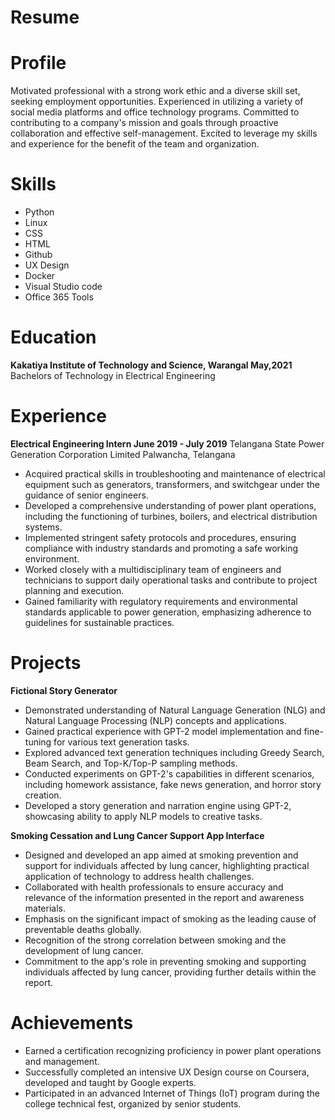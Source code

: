 # Resume
# Profile
Motivated professional with a strong work ethic and a diverse skill set, seeking employment opportunities. Experienced in utilizing a variety of social media platforms and office technology programs. Committed to contributing to a company's mission and goals through proactive collaboration and effective self-management. Excited to leverage my skills and experience for the benefit of the team and organization.

# Skills
- Python
- Linux
- CSS
- HTML
- Github
- UX Design
- Docker
- Visual Studio code
- Office 365 Tools

# Education
**Kakatiya Institute of Technology and Science, Warangal                                                                                                            May,2021**
Bachelors of Technology in Electrical Engineering 
# Experience
**Electrical Engineering Intern                                                                                                                        June 2019 - July 2019**
Telangana State Power Generation Corporation Limited                                                                                                      Palwancha, Telangana

- Acquired practical skills in troubleshooting and maintenance of electrical equipment such as generators, transformers, and switchgear under the guidance of senior engineers.
- Developed a comprehensive understanding of power plant operations, including the functioning of turbines, boilers, and electrical distribution systems.
-  Implemented stringent safety protocols and procedures, ensuring compliance with industry standards and promoting a safe working environment.
-  Worked closely with a multidisciplinary team of engineers and technicians to support daily operational tasks and contribute to project planning and execution.
-  Gained familiarity with regulatory requirements and environmental standards applicable to power generation, emphasizing adherence to guidelines for sustainable practices.

# Projects
**Fictional Story Generator**

- Demonstrated understanding of Natural Language Generation (NLG) and Natural Language Processing (NLP) concepts and applications.
- Gained practical experience with GPT-2 model implementation and fine-tuning for various text generation tasks.
- Explored advanced text generation techniques including Greedy Search, Beam Search, and Top-K/Top-P sampling methods.
- Conducted experiments on GPT-2's capabilities in different scenarios, including homework assistance, fake news generation, and horror story creation.
- Developed a story generation and narration engine using GPT-2, showcasing ability to apply NLP models to creative tasks.

**Smoking Cessation and Lung Cancer Support App Interface**

- Designed and developed an app aimed at smoking prevention and support for individuals affected by lung cancer, highlighting practical application of technology to address health challenges.
- Collaborated with health professionals to ensure accuracy and relevance of the information presented in the report and awareness materials.
- Emphasis on the significant impact of smoking as the leading cause of preventable deaths globally.
- Recognition of the strong correlation between smoking and the development of lung cancer.
- Commitment to the app's role in preventing smoking and supporting individuals affected by lung cancer, providing further details within the report.

# Achievements

- Earned a certification recognizing proficiency in power plant operations and management.
- Successfully completed an intensive UX Design course on Coursera, developed and taught by Google experts.
- Participated in an advanced Internet of Things (IoT) program during the college technical fest, organized by senior students.
